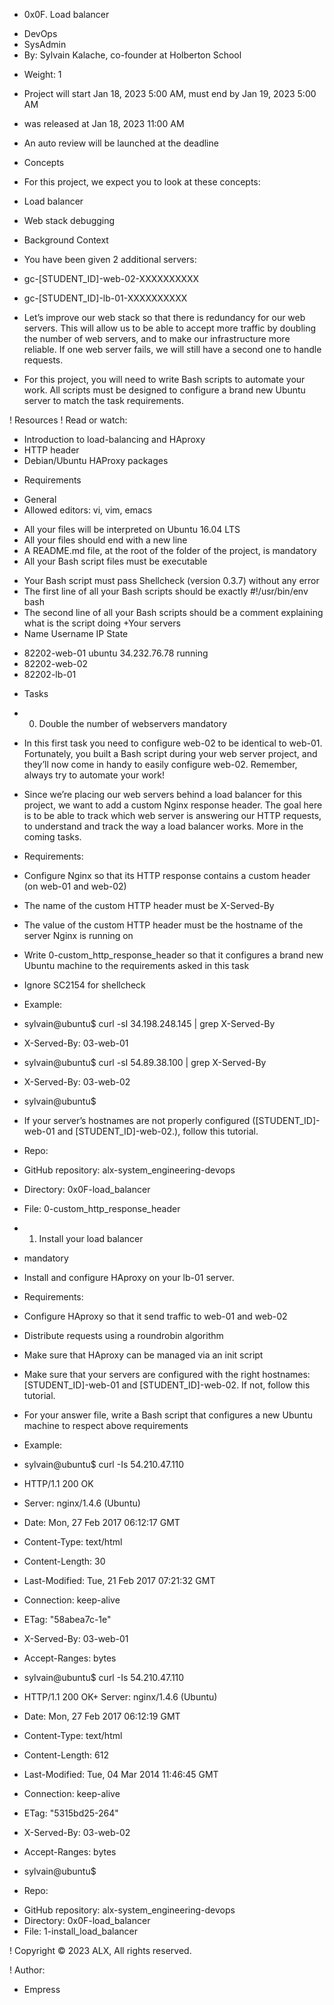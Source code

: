 + 0x0F. Load balancer
- DevOps
- SysAdmin
- By: Sylvain Kalache, co-founder at Holberton School
+ Weight: 1
+ Project will start Jan 18, 2023 5:00 AM, must end by Jan 19, 2023 5:00 AM
+ was released at Jan 18, 2023 11:00 AM
+ An auto review will be launched at the deadline
+ Concepts
+ For this project, we expect you to look at these concepts:

+ Load balancer
+ Web stack debugging


+ Background Context
+ You have been given 2 additional servers:

+ gc-[STUDENT_ID]-web-02-XXXXXXXXXX
+ gc-[STUDENT_ID]-lb-01-XXXXXXXXXX
+ Let’s improve our web stack so that there is redundancy for our web servers. This will allow us to be able to accept more traffic by doubling the number of web servers, and to make our infrastructure more reliable. If one web server fails, we will still have a second one to handle requests.

+ For this project, you will need to write Bash scripts to automate your work. All scripts must be designed to configure a brand new Ubuntu server to match the task requirements.

! Resources
! Read or watch:

+ Introduction to load-balancing and HAproxy
+ HTTP header
+ Debian/Ubuntu HAProxy packages
- Requirements
+ General
+ Allowed editors: vi, vim, emacs
- All your files will be interpreted on Ubuntu 16.04 LTS
- All your files should end with a new line
- A README.md file, at the root of the folder of the project, is mandatory
- All your Bash script files must be executable
+ Your Bash script must pass Shellcheck (version 0.3.7) without any error
+ The first line of all your Bash scripts should be exactly #!/usr/bin/env bash
+ The second line of all your Bash scripts should be a comment explaining what is the script doing
+Your servers
+ Name	       Username	    IP	        State	
- 82202-web-01	ubuntu	34.232.76.78	running	
- 82202-web-02				
- 82202-lb-01				
+ Tasks
+ 0. Double the number of webservers
mandatory
+ In this first task you need to configure web-02 to be identical to web-01. Fortunately, you built a Bash script during your web server project, and they’ll now come in handy to easily configure web-02. Remember, always try to automate your work!

+ Since we’re placing our web servers behind a load balancer for this project, we want to add a custom Nginx response header. The goal here is to be able to track which web server is answering our HTTP requests, to understand and track the way a load balancer works. More in the coming tasks.

+ Requirements:

+ Configure Nginx so that its HTTP response contains a custom header (on web-01 and web-02)
+ The name of the custom HTTP header must be X-Served-By
+ The value of the custom HTTP header must be the hostname of the server Nginx is running on
+ Write 0-custom_http_response_header so that it configures a brand new Ubuntu machine to the requirements asked in this task
- Ignore SC2154 for shellcheck
+ Example:

+ sylvain@ubuntu$ curl -sI 34.198.248.145 | grep X-Served-By
+ X-Served-By: 03-web-01
+ sylvain@ubuntu$ curl -sI 54.89.38.100 | grep X-Served-By
+ X-Served-By: 03-web-02
+ sylvain@ubuntu$
+ If your server’s hostnames are not properly configured ([STUDENT_ID]-web-01 and [STUDENT_ID]-web-02.), follow this tutorial.

+ Repo:

+ GitHub repository: alx-system_engineering-devops
+ Directory: 0x0F-load_balancer
+ File: 0-custom_http_response_header
   
+ 1. Install your load balancer
- mandatory
+ Install and configure HAproxy on your lb-01 server.

+ Requirements:

+ Configure HAproxy so that it send traffic to web-01 and web-02
+ Distribute requests using a roundrobin algorithm
+ Make sure that HAproxy can be managed via an init script
+ Make sure that your servers are configured with the right hostnames: [STUDENT_ID]-web-01 and [STUDENT_ID]-web-02. If not, follow this tutorial.
+ For your answer file, write a Bash script that configures a new Ubuntu machine to respect above requirements
+ Example:

+ sylvain@ubuntu$ curl -Is 54.210.47.110
+ HTTP/1.1 200 OK
+ Server: nginx/1.4.6 (Ubuntu)
+ Date: Mon, 27 Feb 2017 06:12:17 GMT
+ Content-Type: text/html
+ Content-Length: 30
+ Last-Modified: Tue, 21 Feb 2017 07:21:32 GMT
+ Connection: keep-alive
+ ETag: "58abea7c-1e"
+ X-Served-By: 03-web-01
+ Accept-Ranges: bytes

+ sylvain@ubuntu$ curl -Is 54.210.47.110
+ HTTP/1.1 200 OK+ Server: nginx/1.4.6 (Ubuntu)
+ Date: Mon, 27 Feb 2017 06:12:19 GMT
+ Content-Type: text/html
+ Content-Length: 612
+ Last-Modified: Tue, 04 Mar 2014 11:46:45 GMT
+ Connection: keep-alive
+ ETag: "5315bd25-264"
+ X-Served-By: 03-web-02
+ Accept-Ranges: bytes


+ sylvain@ubuntu$
+ Repo:

- GitHub repository: alx-system_engineering-devops
- Directory: 0x0F-load_balancer
- File: 1-install_load_balancer
   
! Copyright © 2023 ALX, All rights reserved.

! Author:
- Empress
